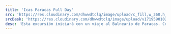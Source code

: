 ```yaml
---
title: 'Icas Paracas Full Day'
src: 'https://res.cloudinary.com/dhwwdtclq/image/upload/c_fill,w_360,h_203,ar_16:9/v1719527847/Rectangle_1_bxch7c.png'
srcDesk: 'https://res.cloudinary.com/dhwwdtclq/image/upload/v1719590102/HUANCAC_Mesa_de_trabajo_1_svb1q9.png'
desc: 'Esta excursión iniciará con un viaje al Balneario de Paracas. Continuaremos nuestro viaje hacia Ica donde visitaremos la Bodega Nietto y finalmente nos dirigiremos a la Laguna de la Huacachina donde podremos realizar actividades como Sandboarding.'
---
```

